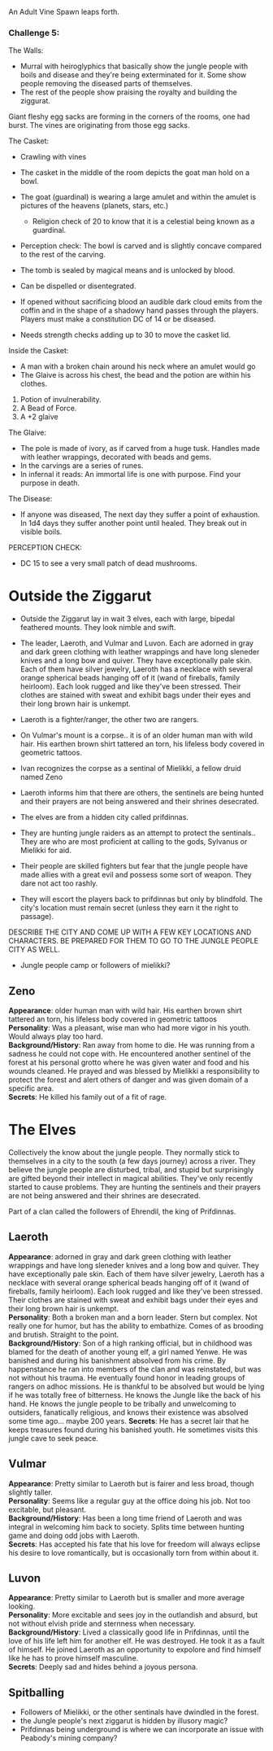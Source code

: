 An Adult Vine Spawn leaps forth.

 ### Challenge 5:

The Walls: 
- Murral with heiroglyphics that basically show the jungle people with boils and disease and they're being exterminated for it. Some show people removing the diseased parts of themselves. 
- The rest of the people show praising the royalty and building the ziggurat. 

Giant fleshy egg sacks are forming in the corners of the rooms, one had burst. The vines are originating from those egg sacks.

The Casket:
- Crawling with vines
- The casket in the middle of the room depicts the goat man hold on a bowl.
- The goat (guardinal) is wearing a large amulet and within the amulet is pictures of the heavens (planets, stars, etc.)
    - Religion check of 20 to know that it is a celestial being known as a guardinal.
- Perception check: The bowl is carved and is slightly concave compared to the rest of the carving.
- The tomb is sealed by magical means and is unlocked by blood. 
- Can be dispelled or disentegrated.

- If opened without sacrificing blood an audible dark cloud emits from the coffin and in the shape of a shadowy hand passes through the players. Players must make a constitution DC of 14 or be diseased.
- Needs strength checks adding up to 30 to move the casket lid.

Inside the Casket:
- A man with a broken chain around his neck where an amulet would go
- The Glaive is across his chest, the bead and the potion are within his clothes.
1. Potion of invulnerability. 
1. A Bead of Force.
1. A +2 glaive 

The Glaive:
- The pole is made of ivory, as if carved from a huge tusk. Handles made with leather wrappings, decorated with beads and gems.
- In the carvings are a series of runes.
- In infernal it reads: An immortal life is one with purpose. Find your purpose in death.

The Disease:
- If anyone was diseased, The next day they suffer a point of exhaustion. In 1d4 days they suffer another point until healed. They break out in visible boils.

PERCEPTION CHECK:

- DC 15 to see a very small patch of dead mushrooms.


# Outside the Ziggarut

- Outside the Ziggarut lay in wait 3 elves, each with large, bipedal feathered mounts. They look nimble and swift. 
- The leader, Laeroth, and Vulmar and Luvon. Each are adorned in gray and dark green clothing with leather wrappings and have long sleneder knives and a long bow and quiver. They have exceptionally pale skin. Each of them have silver jewelry, Laeroth has a necklace with several orange spherical beads hanging off of it (wand of fireballs, family heirloom). Each look rugged and like they've been stressed. Their clothes are stained with sweat and exhibit bags under their eyes and their long brown hair is unkempt. 
- Laeroth is a fighter/ranger, the other two are rangers.
- On Vulmar's mount is a corpse.. it is of an older human man with wild hair. His earthen brown shirt tattered an torn, his lifeless body covered in geometric tattoos. 
- Ivan recognizes the corpse as a sentinal of Mielikki, a fellow druid named Zeno
- Laeroth informs him that there are others, the sentinels are being hunted and their prayers are not being answered and their shrines desecrated.

- The elves are from a hidden city called prifdinnas.
- They are hunting jungle raiders as an attempt to protect the sentinals.. They are who are most proficient at calling to the gods, Sylvanus or Mielikki for aid.
- Their people are skilled fighters but fear that the jungle people have made allies with a great evil and possess some sort of weapon. They dare not act too rashly.

- They will escort the players back to prifdinnas but only by blindfold. The city's location must remain secret (unless they earn it the right to passage).

DESCRIBE THE CITY AND COME UP WITH A FEW KEY LOCATIONS AND CHARACTERS. BE PREPARED FOR THEM TO GO TO THE JUNGLE PEOPLE CITY AS WELL.

- Jungle people camp or followers of mielikki?

## Zeno

**Appearance**: older human man with wild hair. His earthen brown shirt tattered an torn, his lifeless body covered in geometric tattoos  
**Personality**: Was a pleasant, wise man who had more vigor in his youth. Would always play too hard.  
**Background/History**: Ran away from home to die. He was running from a sadness he could not cope with. He encountered another sentinel of the forest at his personal grotto where he was given water and food and his wounds cleaned. He prayed and was blessed by Mielikki a responsibility to protect the forest and alert others of danger and was given domain of a specific area.  
**Secrets**: He killed his family out of a fit of rage.


# The Elves

Collectively the know about the jungle people. They normally stick to themselves in a city to the south (a few days journey) across a river. They believe the jungle people are disturbed, tribal, and stupid but surprisingly are gifted beyond their intellect in magical abilities. They've only recently started to cause problems. They are hunting the sentinels and their prayers are not being answered and their shrines are desecrated. 

Part of a clan called the followers of Ehrendil, the king of Prifdinnas.

## Laeroth 
**Appearance**: adorned in gray and dark green clothing with leather wrappings and have long sleneder knives and a long bow and quiver. They have exceptionally pale skin. Each of them have silver jewelry, Laeroth has a necklace with several orange spherical beads hanging off of it (wand of fireballs, family heirloom). Each look rugged and like they've been stressed. Their clothes are stained with sweat and exhibit bags under their eyes and their long brown hair is unkempt.  
**Personality**: Both a broken man and a born leader. Stern but complex. Not really one for humor, but has the ability to embathize. Comes of as brooding and brutish. Straight to the point.  
**Background/History**: Son of a high ranking official, but in childhood was blamed for the death of another young elf, a girl named Yenwe. He was banished and during his banishment absolved from his crime. By happenstance he ran into members of the clan and was reinstated, but was not without his trauma. He eventually found honor in leading groups of rangers on adhoc missions. He is thankful to be absolved but would be lying if he was totally free of bitterness. He knows the Jungle like the back of his hand. He knows the jungle people to be tribally and unwelcoming to outsiders, fanatically religious, and knows their existence was absolved some time ago... maybe 200 years. 
**Secrets**: He has a secret lair that he keeps treasures found during his banished youth. He sometimes visits this jungle cave to seek peace.

## Vulmar
**Appearance**: Pretty similar to Laeroth but is fairer and less broad, though slightly taller.  
**Personality**: Seems like a regular guy at the office doing his job. Not too excitable, but pleasant.  
**Background/History**: Has been a long time friend of Laeroth and was integral in welcoming him back to society. Splits time between hunting game and doing odd jobs with Laeroth.   
**Secrets**: Has accepted his fate that his love for freedom will always eclipse his desire to love romantically, but is occasionally torn from within about it.

## Luvon
**Appearance**: Pretty similar to Laeroth but is smaller and more average looking.  
**Personality**: More excitable and sees joy in the outlandish and absurd, but not without elvish pride and sternness when necessary.  
**Background/History**: Lived a classically good life in Prifdinnas, until the love of his life left him for another elf. He was destroyed. He took it as a fault of himself. He joined Laeroth as an opportunity to expolore and find himself like he has to prove himself masculine.  
**Secrets**: Deeply sad and hides behind a joyous persona.

## Spitballing

- Followers of Mielikki, or the other sentinals have dwindled in the forest.
- the Jungle people's next ziggarut is hidden by illusory magic?
- Prifdinnas being underground is where we can incorporate an issue with Peabody's mining company?


